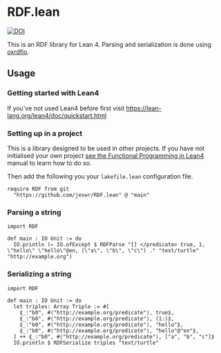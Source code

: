 # RDF.lean

[![DOI](https://zenodo.org/badge/DOI/10.5281/zenodo.12508840.svg)](https://doi.org/10.5281/zenodo.12508840)

This is an RDF library for Lean 4. Parsing and serialization is done using [oxrdfio](https://crates.io/crates/oxrdfio).

## Usage

### Getting started with Lean4

If you've not used Lean4 before first visit https://lean-lang.org/lean4/doc/quickstart.html

### Setting up in a project

This is a library designed to be used in other projects. If you have not initialised your own project [see the Functional Programming in Lean4](https://lean-lang.org/functional_programming_in_lean/hello-world/starting-a-project.html) manual to learn how to do so.

Then add the following you your `lakefile.lean` configuration file.

```lean
require RDF from git
  "https://github.com/jeswr/RDF.lean" @ "main"
```

### Parsing a string

```lean
import RDF

def main : IO Unit := do
  IO.println (← IO.ofExcept $ RDFParse "[] </predicate> true, 1, \"hello\" \"hello\"@en, (\"a\", \"b\", \"c\") ." "text/turtle" "http://example.org")
```

### Serializing a string

```lean
import RDF

def main : IO Unit := do
  let triples: Array Triple := #[
    ⟪_:"b0", #⟨"http://example.org/predicate"⟩, true⟫,
    ⟪_:"b0", #⟨"http://example.org/predicate"⟩, (1:)⟫,
    ⟪_:"b0", #⟨"http://example.org/predicate"⟩, "hello"⟫,
    ⟪_:"b0", #⟨"http://example.org/predicate"⟩, "hello"@"en"⟫,
  ] ++ ⟪_:"b0", #⟨"http://example.org/predicate"⟩, ["a", "b", "c"]⟫
  IO.println $ RDFSerialize triples "text/turtle"
```
